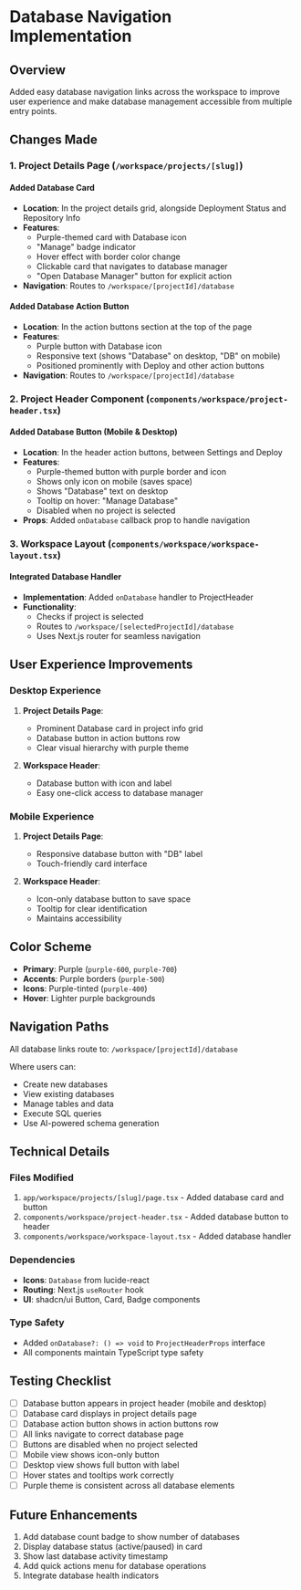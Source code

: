 # Database Navigation Implementation

## Overview
Added easy database navigation links across the workspace to improve user experience and make database management accessible from multiple entry points.

## Changes Made

### 1. Project Details Page (`/workspace/projects/[slug]`)

#### Added Database Card
- **Location**: In the project details grid, alongside Deployment Status and Repository Info
- **Features**:
  - Purple-themed card with Database icon
  - "Manage" badge indicator
  - Hover effect with border color change
  - Clickable card that navigates to database manager
  - "Open Database Manager" button for explicit action
- **Navigation**: Routes to `/workspace/[projectId]/database`

#### Added Database Action Button
- **Location**: In the action buttons section at the top of the page
- **Features**:
  - Purple button with Database icon
  - Responsive text (shows "Database" on desktop, "DB" on mobile)
  - Positioned prominently with Deploy and other action buttons
- **Navigation**: Routes to `/workspace/[projectId]/database`

### 2. Project Header Component (`components/workspace/project-header.tsx`)

#### Added Database Button (Mobile & Desktop)
- **Location**: In the header action buttons, between Settings and Deploy
- **Features**:
  - Purple-themed button with purple border and icon
  - Shows only icon on mobile (saves space)
  - Shows "Database" text on desktop
  - Tooltip on hover: "Manage Database"
  - Disabled when no project is selected
- **Props**: Added `onDatabase` callback prop to handle navigation

### 3. Workspace Layout (`components/workspace/workspace-layout.tsx`)

#### Integrated Database Handler
- **Implementation**: Added `onDatabase` handler to ProjectHeader
- **Functionality**: 
  - Checks if project is selected
  - Routes to `/workspace/[selectedProjectId]/database`
  - Uses Next.js router for seamless navigation

## User Experience Improvements

### Desktop Experience
1. **Project Details Page**:
   - Prominent Database card in project info grid
   - Database button in action buttons row
   - Clear visual hierarchy with purple theme

2. **Workspace Header**:
   - Database button with icon and label
   - Easy one-click access to database manager

### Mobile Experience
1. **Project Details Page**:
   - Responsive database button with "DB" label
   - Touch-friendly card interface

2. **Workspace Header**:
   - Icon-only database button to save space
   - Tooltip for clear identification
   - Maintains accessibility

## Color Scheme
- **Primary**: Purple (`purple-600`, `purple-700`)
- **Accents**: Purple borders (`purple-500`)
- **Icons**: Purple-tinted (`purple-400`)
- **Hover**: Lighter purple backgrounds

## Navigation Paths
All database links route to: `/workspace/[projectId]/database`

Where users can:
- Create new databases
- View existing databases
- Manage tables and data
- Execute SQL queries
- Use AI-powered schema generation

## Technical Details

### Files Modified
1. `app/workspace/projects/[slug]/page.tsx` - Added database card and button
2. `components/workspace/project-header.tsx` - Added database button to header
3. `components/workspace/workspace-layout.tsx` - Added database handler

### Dependencies
- **Icons**: `Database` from lucide-react
- **Routing**: Next.js `useRouter` hook
- **UI**: shadcn/ui Button, Card, Badge components

### Type Safety
- Added `onDatabase?: () => void` to `ProjectHeaderProps` interface
- All components maintain TypeScript type safety

## Testing Checklist
- [ ] Database button appears in project header (mobile and desktop)
- [ ] Database card displays in project details page
- [ ] Database action button shows in action buttons row
- [ ] All links navigate to correct database page
- [ ] Buttons are disabled when no project selected
- [ ] Mobile view shows icon-only button
- [ ] Desktop view shows full button with label
- [ ] Hover states and tooltips work correctly
- [ ] Purple theme is consistent across all database elements

## Future Enhancements
1. Add database count badge to show number of databases
2. Display database status (active/paused) in card
3. Show last database activity timestamp
4. Add quick actions menu for database operations
5. Integrate database health indicators